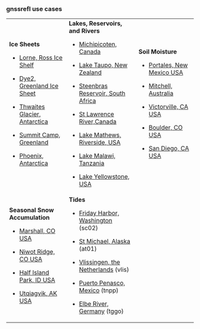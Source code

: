 
### gnssrefl use cases 


<table>
<TR>
<TD>
<B>Ice Sheets</B>

* [Lorne, Ross Ice Shelf](../use_cases/use_lorg.md) 

* [Dye2, Greenland Ice Sheet](../use_cases/use_gls1.md) 

* [Thwaites Glacier, Antarctica](../use_cases/use_lthw.md) 

* [Summit Camp, Greenland](../use_cases/use_smm3.md) 

* [Phoenix, Antarctica](../use_cases/use_phnx.md) 
</TD>
<td>
<B>Lakes, Reservoirs, and Rivers</B>

* [Michipicoten, Canada](../use_cases/use_mchn.md) 

* [Lake Taupo, New Zealand](../use_cases/use_tgho.md) 

* [Steenbras Reservoir, South Africa](../use_cases/use_sbas.md) 

* [St Lawrence River,Canada](../use_cases/use_pmtl.md) 

* [Lake Mathews, Riverside, USA](../use_cases/use_mat2.md) 

* [Lake Malawi, Tanzania](../use_cases/use_mbbc.md) 

* [Lake Yellowstone, USA](../use_cases/use_p709.md) 

</TD>
<TD>
<B>Soil Moisture </B>

* [Portales, New Mexico USA](../use_cases/use_p038.md) 

* [Mitchell, Australia](../use_cases/use_mchl.md) 

* [Victorville, CA USA ](../use_cases/use_scia.md) 

* [Boulder, CO USA](../use_cases/use_mfle.md) 

* [San Diego, CA USA ](../use_cases/use_p475.md) 

</TD>
</TR>

<TR>

<TD>
<B>Seasonal Snow Accumulation</B>

* [Marshall, CO USA](../use_cases/use_p041.md) 

* [Niwot Ridge, CO USA](../use_cases/use_nwot.md) 

* [Half Island Park, ID USA](../use_cases/use_p360.md) 

* [Utqiagvik, AK USA](../use_cases/use_utqi.md) 

</TD>
<TD>
<B>Tides</B>

* [Friday Harbor, Washington](../use_cases/use_sc02.md) (sc02) 

* [St Michael, Alaska](../use_cases/use_at01.md) (at01)

* [Vlissingen, the Netherlands](../use_cases/use_vlis.md) (vlis)

* [Puerto Penasco, Mexico](../use_cases/use_tnpp.md) (tnpp)

* [Elbe River, Germany](../use_cases/use_tggo.md) (tggo)

</TD>
</TR>
</Table>


